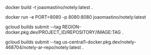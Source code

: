 docker build -t joaomastino/notely:latest .

docker run -e PORT=8080 -p 8080:8080 joaomastino/notely:latest


gcloud builds submit --tag REGION-docker.pkg.dev/PROJECT_ID/REPOSITORY/IMAGE:TAG .

gcloud builds submit --tag us-central1-docker.pkg.dev/notely-468704/notely-ar-repo/notely:latest .